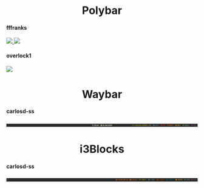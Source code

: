 <h1 align="center">Polybar</h1>

#### fffranks

<a href="https://github.com/fffranks/dotfiles/tree/master/.config/polybar">
    <img src="https://github.com/fffranks/dotfiles/blob/master/screenshots/Polybar%20TOP.png">
    <img src="https://github.com/fffranks/dotfiles/blob/master/screenshots/PB.png"> 
</a>

#### overlock1

<a href="https://github.com/overlock1/polybar">
    <img src="https://github.com/overlock1/polybar/blob/master/2020-09-17_19-46.png">
</a>

<h1 align="center">Waybar</h1>

#### carlosd-ss

<a href="https://github.com/carlosd-ss/dotfiles/tree/master/sway/waybar">
    <img src="https://github.com/carlosd-ss/dotfiles/blob/master/.github/waybar.png">
</a>
    
<h1 align="center">i3Blocks</h1>

#### carlosd-ss

<a href="https://github.com/carlosd-ss/dotfiles/tree/master/i3/i3blocks">
    <img src="https://github.com/carlosd-ss/dotfiles/blob/master/.github/i3bar.png">
</a>
